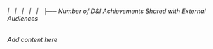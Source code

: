 ###### |   |   |   |   |   ├── Number of D&I Achievements Shared with External Audiences

*Add content here*